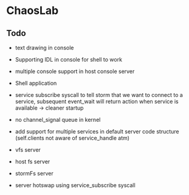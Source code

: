 # ChaosLab

## Todo

* text drawing in console
* Supporting IDL in console for shell to work
* multiple console support in host console server
* Shell application

* service subscribe syscall to tell storm that we want to connect to a service, subsequent event_wait will return action when service is available -> cleaner startup
* no channel_signal queue in kernel
* add support for multiple services in default server code structure (self.clients not aware of service_handle atm)
* vfs server
* host fs server
* stormFs server
* server hotswap using service_subscribe syscall